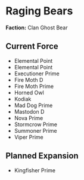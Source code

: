 # Raging Bears
**Faction:** Clan Ghost Bear
## Current Force
- Elemental Point
- Elemental Point
- Executioner Prime
- Fire Moth D
- Fire Moth Prime
- Horned Owl
- Kodiak
- Mad Dog Prime
- Mastodon D
- Nova Prime
- Stormcrow Prime
- Summoner Prime
- Viper Prime
## Planned Expansion
- Kingfisher Prime
